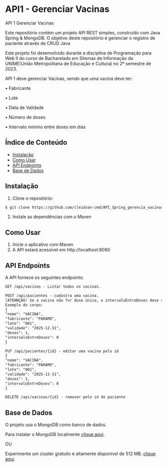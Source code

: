 # API1 - Gerenciar Vacinas

API 1 Gerenciar Vacinas

Este repositório contém um projeto API REST simples, construído com Java Spring & MongoDB.
O objetivo deste repositório é gerenciar o registro de paciente através de CRUD Java

Este projeto foi desenvolvido durante a disciplina de Programação para Web II
do curso de Bacharelado em Sitemas de Informação da UNIME(União Metropolitana de Educação e Cultura)
no 2º semestre de 2023.

API 1 deve gerenciar Vacinas, sendo que uma vacina deve ter:

• Fabricante

• Lote

• Data de Validade

• Número de doses

• Intervalo mínimo entre doses em dias

## Índice de Conteúdo

- [Instalação](#instalação)
- [Como Usar](#como-usar)
- [API Endpoints](#api-endpoints)
- [Base de Dados](#base-de-dados)

## Instalação

1. Clone o repositório:

```bash
$ git clone https://github.com/cleidson-cmd/API_Spring_gerencia_vacinas.git
```

2. Instale as dependências com o Maven

## Como Usar

1. Inicie o aplicativo com Maven
2. A API estará acessível em http://localhost:8080

## API Endpoints

A API fornece os seguintes endpoints:

```markdown
GET /api/vacinas - Listar todos os vacinas.

POST /api/pacientes - cadastra uma vacina.
(ATENNÇÃO! Se a vacina não for dose única, o intervaloEntreDoses deve ser maior que 0)
Exemplo do corpo:
{
"nome": "VACINA",
"fabricante": "PARAMO",
"lote": "001",
"validade": "2025-12-31",
"doses": 1,
"intervaloEntreDoses": 0
}

PUT /api/pacientes/{id} - editar uma vacina pelo id
{
"nome": "VACINA",
"fabricante": "PARAMO",
"lote": "001",
"validade": "2025-12-31",
"doses": 1,
"intervaloEntreDoses": 0
}

DELETE /api/vacinas/{id} - remover pelo id do paciente

```

## Base de Dados

O projeto usa o MongoDB como banco de dados.

Para instalar o MongoDB localmente [clique aqui](https://www.mongodb.com/try/download/community).

OU

Experimente um cluster gratuito e altamente disponível de 512
MB. [clique aqui](https://www.mongodb.com/cloud/atlas/register).

